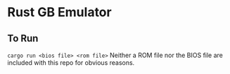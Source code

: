 # Rust GB Emulator #

## To Run ##
`cargo run <bios file> <rom file>`
Neither a ROM file nor the BIOS file are included with this repo for obvious reasons.
